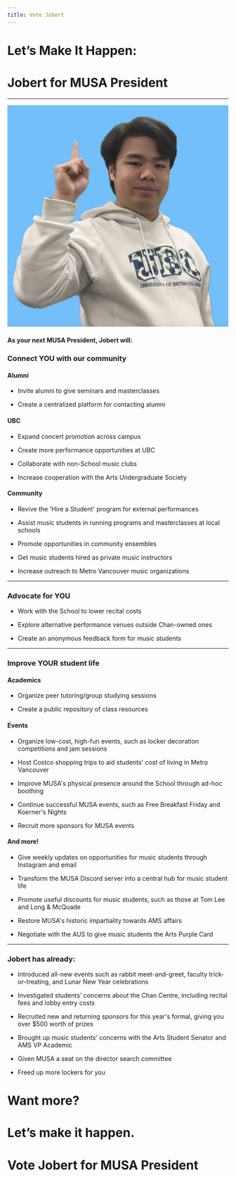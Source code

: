 ```yaml
---
title: Vote Jobert
---
```

# Let’s Make It Happen:
# Jobert for MUSA President

***
<img src ="assets/images/LMIH.png" alt="Let's Make It Happen"/>

#### As your next MUSA President, Jobert will:
### Connect YOU with our community
#### Alumni
- Invite alumni to give seminars and masterclasses

- Create a centralized platform for contacting alumni

#### UBC
- Expand concert promotion across campus

- Create more performance opportunities at UBC

- Collaborate with non-School music clubs

- Increase cooperation with the Arts Undergraduate Society

#### Community
- Revive the 'Hire a Student' program for external performances

- Assist music students in running programs and masterclasses at local schools

- Promote opportunities in community ensembles

- Get music students hired as private music instructors

- Increase outreach to Metro Vancouver music organizations

***
### Advocate for YOU
- Work with the School to lower recital costs

- Explore alternative performance venues outside Chan-owned ones

- Create an anonymous feedback form for music students

***
### Improve YOUR student life
#### Academics
- Organize peer tutoring/group studying sessions

- Create a public repository of class resources

#### Events
- Organize low-cost, high-fun events, such as locker decoration competitions and jam sessions

- Host Costco shopping trips to aid students' cost of living in Metro Vancouver

- Improve MUSA's physical presence around the School through ad-hoc boothing

- Continue successful MUSA events, such as Free Breakfast Friday and Koerner's Nights

- Recruit more sponsors for MUSA events

#### And more!
- Give weekly updates on opportunities for music students through Instagram and email

- Transform the MUSA Discord server into a central hub for music student life

- Promote useful discounts for music students, such as those at Tom Lee and Long & McQuade

- Restore MUSA's historic impartiality towards AMS affairs

- Negotiate with the AUS to give music students the Arts Purple Card

***
### Jobert has already:
- Introduced all-new events such as rabbit meet-and-greet, faculty trick-or-treating, and Lunar New Year celebrations

- Investigated students’ concerns about the Chan Centre, including recital fees and lobby entry costs

- Recruited new and returning sponsors for this year's formal, giving you over $500 worth of prizes

- Brought up music students' concerns with the Arts Student Senator and AMS VP Academic

- Given MUSA a seat on the director search committee

- Freed up more lockers for you

# Want more?
# Let’s make it happen.
# Vote Jobert for MUSA President
